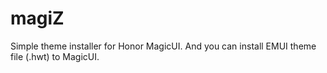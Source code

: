 # magiZ

Simple theme installer for Honor MagicUI.
And you can install EMUI theme file (.hwt) to MagicUI.